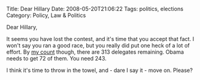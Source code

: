 Title: Dear Hillary
Date: 2008-05-20T21:06:22
Tags: politics, elections
Category: Policy, Law & Politics


Dear Hillary, 

It seems you have lost the contest, and it's time that you accept that fact. I won't say you ran a good race, but you really did put one heck of a lot of effort. By <a href="http://www.msnbc.msn.com/id/21660914">my count</a> though, there are 313 delegates remaining. Obama needs to get 72 of them. You need 243. 

I think it's time to throw in the towel, and - dare I say it - move on. Please?
